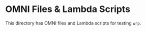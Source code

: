 # OMNI Files & Lambda Scripts

  This directory has OMNI files and Lambda scripts for testing `wrp`.

